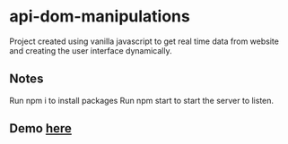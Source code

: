 # api-dom-manipulations
Project created using vanilla javascript to get real time data from website and creating the user interface dynamically.

## Notes
Run npm i to install packages
Run npm start to start the server to listen.

## Demo [here](https://dom-manip-api.netlify.app/)
